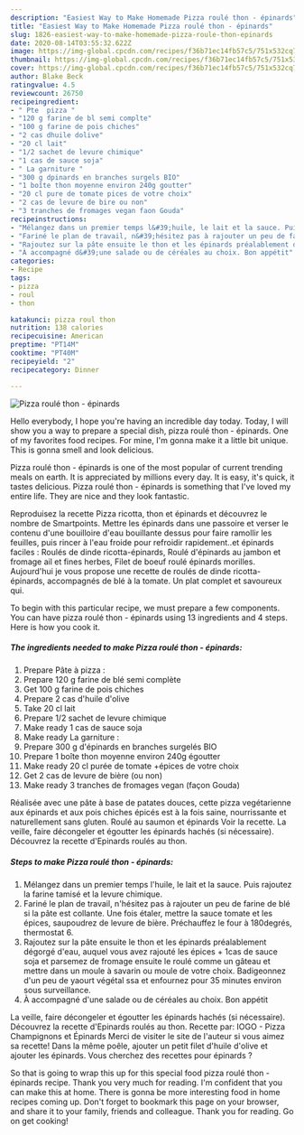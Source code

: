 ```yaml
---
description: "Easiest Way to Make Homemade Pizza roulé thon - épinards"
title: "Easiest Way to Make Homemade Pizza roulé thon - épinards"
slug: 1826-easiest-way-to-make-homemade-pizza-roule-thon-epinards
date: 2020-08-14T03:55:32.622Z
image: https://img-global.cpcdn.com/recipes/f36b71ec14fb57c5/751x532cq70/pizza-roule-thon-epinards-photo-principale-de-la-recette.jpg
thumbnail: https://img-global.cpcdn.com/recipes/f36b71ec14fb57c5/751x532cq70/pizza-roule-thon-epinards-photo-principale-de-la-recette.jpg
cover: https://img-global.cpcdn.com/recipes/f36b71ec14fb57c5/751x532cq70/pizza-roule-thon-epinards-photo-principale-de-la-recette.jpg
author: Blake Beck
ratingvalue: 4.5
reviewcount: 26750
recipeingredient:
- " Pte  pizza "
- "120 g farine de bl semi complte"
- "100 g farine de pois chiches"
- "2 cas dhuile dolive"
- "20 cl lait"
- "1/2 sachet de levure chimique"
- "1 cas de sauce soja"
- " La garniture "
- "300 g dpinards en branches surgels BIO"
- "1 boîte thon moyenne environ 240g goutter"
- "20 cl pure de tomate pices de votre choix"
- "2 cas de levure de bire ou non"
- "3 tranches de fromages vegan faon Gouda"
recipeinstructions:
- "Mélangez dans un premier temps l&#39;huile, le lait et la sauce. Puis rajoutez la farine tamisé et la levure chimique."
- "Fariné le plan de travail, n&#39;hésitez pas à rajouter un peu de farine de blé si la pâte est collante. Une fois étaler, mettre la sauce tomate et les épices, saupoudrez de levure de bière. Préchauffez le four à 180degrés, thermostat 6."
- "Rajoutez sur la pâte ensuite le thon et les épinards préalablement dégorgé d&#39;eau, auquel vous avez rajouté les épices + 1cas de sauce soja et parsemez de fromage ensuite le roulé comme un gâteau et mettre dans un moule à savarin ou moule de votre choix. Badigeonnez d&#39;un peu de yaourt végétal ssa et enfournez pour 35 minutes environ sous surveillance."
- "À accompagné d&#39;une salade ou de céréales au choix. Bon appétit"
categories:
- Recipe
tags:
- pizza
- roul
- thon

katakunci: pizza roul thon 
nutrition: 138 calories
recipecuisine: American
preptime: "PT14M"
cooktime: "PT40M"
recipeyield: "2"
recipecategory: Dinner

---
```



![Pizza roulé thon - épinards](https://img-global.cpcdn.com/recipes/f36b71ec14fb57c5/751x532cq70/pizza-roule-thon-epinards-photo-principale-de-la-recette.jpg)

Hello everybody, I hope you're having an incredible day today. Today, I will show you a way to prepare a special dish, pizza roulé thon - épinards. One of my favorites food recipes. For mine, I'm gonna make it a little bit unique. This is gonna smell and look delicious.

Pizza roulé thon - épinards is one of the most popular of current trending meals on earth. It is appreciated by millions every day. It is easy, it's quick, it tastes delicious. Pizza roulé thon - épinards is something that I've loved my entire life. They are nice and they look fantastic.

Reproduisez la recette Pizza ricotta, thon et épinards et découvrez le nombre de Smartpoints. Mettre les épinards dans une passoire et verser le contenu d&#39;une bouilloire d&#39;eau bouillante dessus pour faire ramollir les feuilles, puis rincer à l&#39;eau froide pour refroidir rapidement..et épinards faciles : Roulés de dinde ricotta-épinards, Roulé d&#39;épinards au jambon et fromage ail et fines herbes, Filet de boeuf roulé épinards morilles. Aujourd&#39;hui je vous propose une recette de roulés de dinde ricotta-épinards, accompagnés de blé à la tomate. Un plat complet et savoureux qui.


To begin with this particular recipe, we must prepare a few components. You can have pizza roulé thon - épinards using 13 ingredients and 4 steps. Here is how you cook it.

<!--inarticleads1-->

##### The ingredients needed to make Pizza roulé thon - épinards:

1. Prepare  Pâte à pizza :
1. Prepare 120 g farine de blé semi complète
1. Get 100 g farine de pois chiches
1. Prepare 2 cas d&#39;huile d&#39;olive
1. Take 20 cl lait
1. Prepare 1/2 sachet de levure chimique
1. Make ready 1 cas de sauce soja
1. Make ready  La garniture :
1. Prepare 300 g d&#39;épinards en branches surgelés BIO
1. Prepare 1 boîte thon moyenne environ 240g égoutter
1. Make ready 20 cl purée de tomate +épices de votre choix
1. Get 2 cas de levure de bière (ou non)
1. Make ready 3 tranches de fromages vegan (façon Gouda)


Réalisée avec une pâte à base de patates douces, cette pizza vegétarienne aux épinards et aux pois chiches épicés est à la fois saine, nourrissante et naturellement sans gluten. Roulé au saumon et épinards Voir la recette. La veille, faire décongeler et égoutter les épinards hachés (si nécessaire). Découvrez la recette d&#39;Epinards roulés au thon. 

<!--inarticleads2-->

##### Steps to make Pizza roulé thon - épinards:

1. Mélangez dans un premier temps l&#39;huile, le lait et la sauce. Puis rajoutez la farine tamisé et la levure chimique.
1. Fariné le plan de travail, n&#39;hésitez pas à rajouter un peu de farine de blé si la pâte est collante. Une fois étaler, mettre la sauce tomate et les épices, saupoudrez de levure de bière. Préchauffez le four à 180degrés, thermostat 6.
1. Rajoutez sur la pâte ensuite le thon et les épinards préalablement dégorgé d&#39;eau, auquel vous avez rajouté les épices + 1cas de sauce soja et parsemez de fromage ensuite le roulé comme un gâteau et mettre dans un moule à savarin ou moule de votre choix. Badigeonnez d&#39;un peu de yaourt végétal ssa et enfournez pour 35 minutes environ sous surveillance.
1. À accompagné d&#39;une salade ou de céréales au choix. Bon appétit


La veille, faire décongeler et égoutter les épinards hachés (si nécessaire). Découvrez la recette d&#39;Epinards roulés au thon. Recette par: IOGO - Pizza Champignons et Épinards Merci de visiter le site de l&#39;auteur si vous aimez sa recette! Dans la même poêle, ajouter un petit filet d&#39;huile d&#39;olive et ajouter les épinards. Vous cherchez des recettes pour épinards ? 

So that is going to wrap this up for this special food pizza roulé thon - épinards recipe. Thank you very much for reading. I'm confident that you can make this at home. There is gonna be more interesting food in home recipes coming up. Don't forget to bookmark this page on your browser, and share it to your family, friends and colleague. Thank you for reading. Go on get cooking!
